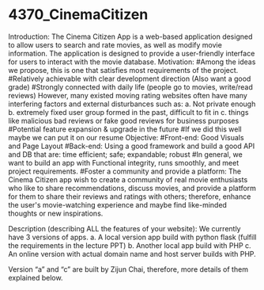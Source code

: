# 4370_CinemaCitizen

Introduction:
The Cinema Citizen App is a web-based application designed to allow users to search and rate movies, as well as modify movie information. The application is designed to provide a user-friendly interface for users to interact with the movie database.
Motivation:
#Among the ideas we propose, this is one that satisfies most requirements of the project.
	#Relatively achievable with clear development direction (Also want a good grade)
	#Strongly connected with daily life (people go to movies, write/read reviews) However, many existed moving rating websites often have many interfering factors and external disturbances such as:
a.	Not private enough
b.	extremely fixed user group formed in the past, difficult to fit in
c.	things like malicious bad reviews or fake good reviews for business purposes
	#Potential feature expansion & upgrade in the future
	#If we did this well maybe we can put it on our resume
Objective:
	#Front-end: Good Visuals and Page Layout
#Back-end: Using a good framework and build a good API and DB that are: time efficient; safe; expandable; robust
#In general, we want to build an app with Functional integrity, runs smoothly, and meet project requirements. 
#Foster a community and provide a platform: The Cinema Citizen app wish to create a community of real movie enthusiasts who like to share recommendations, discuss movies, and provide a platform for them to share their reviews and ratings with others; therefore, enhance the user's movie-watching experience and maybe find like-minded thoughts or new inspirations.


Description (describing ALL the features of your website):
We currently have 3 versions of apps. 
a.	A local version app build with python flask (fulfill the requirements in the lecture PPT)
b.	Another local app build with PHP 
c.	An online version with actual domain name and host server builds with PHP.

Version “a” and “c” are built by Zijun Chai, therefore, more details of them explained below.
